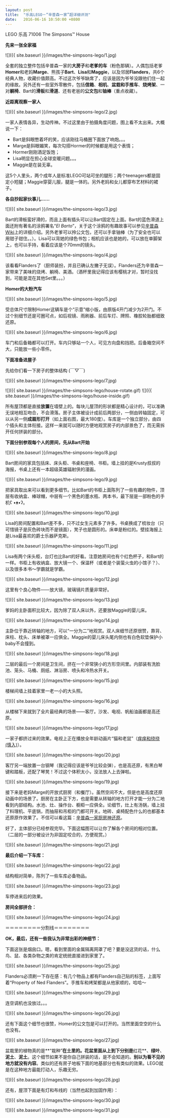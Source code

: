 ```yaml
---
layout: post
title:  "乐高LEGO－“辛普森一家”超详细评测"
date:   2016-06-16 10:50:00 +0800
---
```

LEGO 乐高 71006 The Simpsons™ House

**先来一张全家福**

![]({{ site.baseurl }}/images/the-simpsons-lego/1.jpg)

全套的独立整件包括辛普森一家的**大房子**和**老爹的车**（粉色那辆）。人偶包括老爹**Homer**和老妈**Marge**、熊孩子**Bart**、**Lisa**和**Maggie**，以及邻居**Flanders**，共6个经典人物，收藏价值颇高。不过这次爷爷缺席了，应该是因为爷爷没跟他们住一起的缘故。另外还有一些室外零散件，包括**信箱**、**相机**、**盆栽和手推车**、**烧烤架**、一对**躺椅**、Bart的**滑板**和**滑道**、还有老爸的**公文包**和**铀棒**（重点收藏）。

**近距离观察一家人**

![]({{ site.baseurl }}/images/the-simpsons-lego/2.jpg)

一家人表情各异，生动传神。不过这里由于拍摄角度问题，图上看不太出来。大概说一下：

- Bart是斜眼憋着坏的笑，应该刚往马桶圈下面放了响炮。。。
- Marge是斜眼媚笑，每次勾搭Hormer的时候都是用这个表情；
- Hormer刚刚酒足饭饱；
- Lisa明显在担心全球变暖问题。。。
- Maggie是在装无辜。

这5个人里头，两个成年人是标准LEGO可站可坐的腿形；两个teenagers都是固定小短腿；Maggie穿婴儿服，腿是一体的。另外老妈和女儿都穿布艺材料的裙子。

**各自抄起家伙事儿……**

![]({{ site.baseurl }}/images/the-simpsons-lego/3.jpg)

Bart的滑板蛮好滑的，而且上面有插头可以让Bart固定在上面。Bart的蓝色滑道上面还附有著名的涂鸦署名“*El Barto*”，关于这个涂鸦的有趣故事可以参见[辛普森Wiki][simpsons-wiki-el-barto]上的详细介绍。另外老爹可以拎公文包，还可以手拿铀棒（为了安全也可以用钳子钳住。。）。Lisa可以背她的绿色书包；相机应该也是她的，可以放在单脚架上，也可以手持，看着应该是个70mm的镜头。

![]({{ site.baseurl }}/images/the-simpsons-lego/4.jpg)

该看看Flanders了（厨师装扮，并且已确认左撇子无误）。Flanders还为辛普森一家带来了美味的烧烤、躺椅、美酒。（酒杯里我记得应该有樱桃才对，暂时没找到，可能是混在其他Set里。。。）

**Homer的大粉汽车**

![]({{ site.baseurl }}/images/the-simpsons-lego/5.jpg)

受总体尺寸限制Homer这辆车是个“示意”缩小版，由原版4开门减少为2开门。不过个别细节还是可圈可点，如后视镜、雨刷器、前后车灯、牌照、橡胶轮胎都细致还原。

![]({{ site.baseurl }}/images/the-simpsons-lego/6.jpg)

车门和后备箱都可以打开。车内只够站一个人，可见方向盘和挡把。后备箱空间不大，只能放一些小零件。

**下面准备进屋子**

先给你们看一下房子的整体结构 (￣▽￣)

![]({{ site.baseurl }}/images/the-simpsons-lego/7.jpg)

![]({{ site.baseurl }}/images/the-simpsons-lego/house-rotate.gif)
![]({{ site.baseurl }}/images/the-simpsons-lego/house-inside.gif)

所有屋顶都是直接**放置**在墙壁上的。每块儿屋顶的形状都是精心设计的，可以准确无误地相互吻合，不会滑落。房子主体被设计成前后两部分，一侧由转轴固定，可以从另一侧**成扇形打开**（如上面右图，最大180度）。车库是一个独立部分，由四个插头和主体衔接。这样一来就可以随时方便地观赏房子的内部景色了，而无需拆开任何拼装的部分。

**下面分别参观每个人的房间，先从Bart开始**

![]({{ site.baseurl }}/images/the-simpsons-lego/8.jpg)

Bart房间的家具包括床、床头柜、书桌和座椅、书柜。墙上挂的是Krusty叔叔的海报，书桌上还有一本超级英雄辐射侠的漫画。

![]({{ site.baseurl }}/images/the-simpsons-lego/9.jpg)

把家具取出来可以看到更多细节。比如Bart的书柜上面陈列了一些有趣的物件，顶层有收纳盒、棒球帽，中层有一个黑色的墨水瓶、两本书，最下层是一部粉色的手机ʕ •ᴥ•ʔ。

![]({{ site.baseurl }}/images/the-simpsons-lego/10.jpg)

Lisa的房间配置和Bart差不多，只不过女生元素多了许多。书桌换成了梳妆台（只可惜镜子是灰色砖块而不是镜面），凳子也是圆形的。床单是粉红的。壁挂海报上是Lisa最喜欢的爵士乐器萨克斯。

![]({{ site.baseurl }}/images/the-simpsons-lego/11.jpg)

Lisa有两个床头柜，台灯也比Bart的好看。注意她房间也有个红色杯子，和Bart的一样。书柜上有收纳盒、放大镜一个、保温杯（或者是个装萤火虫的小馆子？）、以及很多本书～学霸就是学霸。

![]({{ site.baseurl }}/images/the-simpsons-lego/12.jpg)

这里有个良心物件——放大镜，玻璃镜片质量非常好。

![]({{ site.baseurl }}/images/the-simpsons-lego/13.jpg)

爹妈的主卧面积比较大，因为除了双人床以外，还要放Maggie的婴儿床。

![]({{ site.baseurl }}/images/the-simpsons-lego/14.jpg)

主卧位于靠近转轴的地方，可以“一分为二”地观赏。双人床细节还原很赞，靠背、床柱、枕头、床单被罩一应俱全。Maggie的婴儿床头尾内侧也有白色软垫保护小baby不会撞到。

![]({{ site.baseurl }}/images/the-simpsons-lego/18.jpg)

二层的最后一个房间是卫生间，挤在一个非常狭小的方形空间里。内部装有洗脸池、笼头、马桶、厕纸、淋浴房、喷头和冷热水开关。

![]({{ site.baseurl }}/images/the-simpsons-lego/15.jpg)

楼梯间墙上挂着家里一老一小的大头照。

![]({{ site.baseurl }}/images/the-simpsons-lego/16.jpg)

从楼梯下来就到了全片最经典的场景——客厅。沙发、电视、帆船油画都是高还原。

![]({{ site.baseurl }}/images/the-simpsons-lego/17.jpg)

一家子都挤过来的效果。电视上正在播放全年龄动画片“猫和老鼠”（[痒痒和挠挠(慎入)][itchy-and-scratchy]）。

![]({{ site.baseurl }}/images/the-simpsons-lego/20.jpg)

客厅另一端放置一台钢琴（我记得应该是爷爷比较会弹），也是高还原，有黑白琴键和踏板，还配了琴凳！不过这个体积太小，没法放人上去弹啦。

![]({{ site.baseurl }}/images/the-simpsons-lego/19.jpg)

接下来是老妈Marge的开放式厨房（和餐厅）。虽然空间不大，但是也是高度还原动画中的场景了。厨房在主卧正下方，也是需要从转轴的地方打开才能一分为二地看到内部结构。水池、灶、操作台、橱柜一应俱全。论细节，灶上有汤锅，墙上挂了料理机、平底锅，而抽屉和吊柜的门都可开关。地砖、桌椅配色什么的也都基本还原原作效果了。不信可以看这篇：[辛普森一家厨房神还原][simpsons-kitchen]。

好了，主体部分已经参观完毕。下面这幅图可以让你了解各个房间的相对位置。（二层的一部分被设计为非固定咬合的，方便观赏。）

![]({{ site.baseurl }}/images/the-simpsons-lego/21.jpg)

**最后介绍一下车库：**

![]({{ site.baseurl }}/images/the-simpsons-lego/22.jpg)

结构相对简单，陈列了一些车库必备物品。

![]({{ site.baseurl }}/images/the-simpsons-lego/23.jpg)

车停进来后的效果。

**房间全部拼合：**

![]({{ site.baseurl }}/images/the-simpsons-lego/24.jpg)

＝＝＝＝＝＝＝＝分割线＝＝＝＝＝＝＝＝

**OK，最后，还有一些我认为非常出彩的神细节：**

下面这张是烟囱口。嗯，看到里面的金属隔离网罩了吧？要是没这货的话，什么鸟、鼠、各类杂物之类的肯定统统直接进到家里了。

![]({{ site.baseurl }}/images/the-simpsons-lego/25.jpg)

Flanders必须刷一下存在感：有几个物品上都有Flanders自己贴的标签，上面写着“Property of Ned Flanders”。手推车和烤架都是从他家顺的，哈哈～

![]({{ site.baseurl }}/images/the-simpsons-lego/29.jpg)

连空调机也没放过。。。

![]({{ site.baseurl }}/images/the-simpsons-lego/26.jpg)

还有下面这个细节也很赞，Homer的公文包是可以打开的。当然里面空空的什么也没有。

![]({{ site.baseurl }}/images/the-simpsons-lego/27.jpg)

盆栽里的植物真的是**“栽种”**在土里的。花盆里面从上到下分别是**红花**、**绿叶**、**泥土**、**泥土**。这个细节如果不是你自己拼装的话，是不会知道的。**别以为看不见的地方就没有内容**。类似的还有房子地板下面的地基部分也有类似的效果。LEGO就是在这种地方最能打动人，乐趣无穷。

![]({{ site.baseurl }}/images/the-simpsons-lego/28.jpg)

还有，屋顶下面是有灯和布线的（当然也起到加固作用）：

![]({{ site.baseurl }}/images/the-simpsons-lego/30.jpg)

![]({{ site.baseurl }}/images/the-simpsons-lego/31.jpg)


[simpsons-wiki-el-barto]: http://simpsons.wikia.com/wiki/El_Barto
[itchy-and-scratchy]: http://tieba.baidu.com/p/356330651
[simpsons-kitchen]: http://www.chinachugui.com/news/2015/0821/15082183648.shtml
